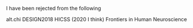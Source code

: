 I have been rejected from the following

alt.chi
DESIGN2018
HICSS (2020 I think) 
Frontiers in Human Neuroscience
